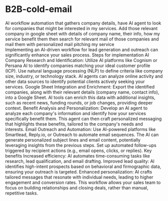 # B2B-cold-email
AI workflow automation that gathers company details, have AI agent to look for companies that might be interested in my services. Add those relevant company in google sheet with details of company name, their info, how my service benefit them then search for relevant mail of those companies and mail them with personalized mail pitching my service  
Implementing an AI-driven workflow for lead generation and outreach can significantly enhance your sales process.
Steps for implementation
AI Company Research and Identification:
Utilize AI platforms like Cognism or Persana AI to identify companies matching your ideal customer profile (ICP).
Use natural language processing (NLP) to define criteria like company size, industry, or technology stack.
AI agents can analyze online activity and other data sources to identify potential clients actively seeking your services.
Google Sheet Integration and Enrichment:
Export the identified companies, along with their relevant details (company name, contact info), into a Google Sheet.
AI tools can enrich this data with additional insights, such as recent news, funding rounds, or job changes, providing deeper context.
Benefit Analysis and Personalization:
Develop an AI agent to analyze each company's information and identify how your services specifically benefit them.
This agent can then craft personalized messaging that highlights these benefits, tailored to the company's needs and interests.
Email Outreach and Automation:
Use AI-powered platforms like Smartlead, Reply.io, or Outreach to automate email sequences.
The AI can generate personalized subject lines and email content, potentially leveraging insights from the previous steps.
Set up automated follow-ups triggered by recipient actions (e.g., email opens, clicks, or replies).
Key benefits
Increased efficiency: AI automates time-consuming tasks like research, lead qualification, and email drafting.
Improved lead quality: AI identifies high-intent prospects based on behavioral and firmographic data, ensuring your outreach is targeted.
Enhanced personalization: AI crafts tailored messages that resonate with individual needs, leading to higher engagement and conversion rates.
This workflow allows your sales team to focus on building relationships and closing deals, rather than manual, repetitive tasks.
